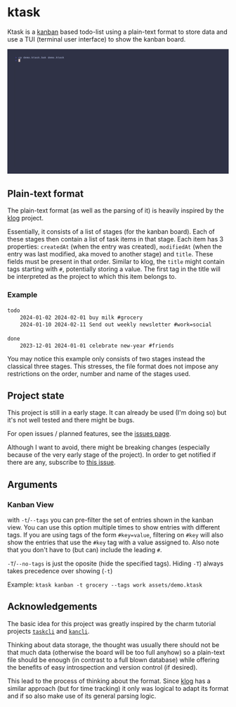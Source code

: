 # ktask

Ktask is a [kanban](https://en.wikipedia.org/wiki/Kanban_board) based todo-list
using a plain-text format to store data and use a TUI (terminal user interface)
to show the kanban board.

<img src="assets/demo.gif" width="1000">

## Plain-text format
The plain-text format (as well as the parsing of it) is heavily inspired by the
[klog](https://github.com/jotaen/klog) project.

Essentially, it consists of a list of stages (for the kanban board). Each of
these stages then contain a list of task items in that stage. Each item has 3
properties: `createdAt` (when the entry was created), `modifiedAt` (when the
entry was last modified, aka moved to another stage) and `title`. These fields
must be present in that order. Similar to klog, the `title` might contain tags
starting with `#`, potentially storing a value. The first tag in the title will
be interpreted as the project to which this item belongs to.

### Example
```
todo
    2024-01-02 2024-02-01 buy milk #grocery
    2024-01-10 2024-02-11 Send out weekly newsletter #work=social

done
    2023-12-01 2024-01-01 celebrate new-year #friends
```
You may notice this example only consists of two stages instead the classical
three stages. This stresses, the file format does not impose any restrictions on
the order, number and name of the stages used.

## Project state
This project is still in a early stage. It can already be used (I'm doing so) but
it's not well tested and there might be bugs.

For open issues / planned features, see the
[issues page](https://github.com/atticus-sullivan/ktask/issues).

Although I want to avoid, there might be breaking changes (especially because of
the very early stage of the project). In order to get notified if there are any,
subscribe to [this issue](https://github.com/atticus-sullivan/ktask/issues/1).

## Arguments
### Kanban View
with `-t`/`--tags` you can pre-filter the set of entries shown in the kanban
view. You can use this option multiple times to show entries with different
tags. If you are using tags of the form `#key=value`, filtering on `#key` will
also show the entries that use the `#key` tag with a value assigned to. Also
note that you don't have to (but can) include the leading `#`.

`-T`/`--no-tags` is just the oposite (hide the specified tags). Hiding `-T`)
always takes precedence over showing (`-t`)

Example: `ktask kanban -t grocery --tags work assets/demo.ktask`

## Acknowledgements
The basic idea for this project was greatly inspired by the charm tutorial
projects [`taskcli`](https://github.com/charmbracelet/taskcli) and
[`kancli`](https://github.com/charmbracelet/kancli/tree/main).

Thinking about data storage, the thought was usually there should not be that
much data (otherwise the board will be too full anyhow) so a plain-text file
should be enough (in contrast to a full blown database) while offering the
benefits of easy introspection and version control (if desired).

This lead to the process of thinking about the format. Since
[klog](https://github.com/jotaen/klog) has a similar approach (but for time
tracking) it only was logical to adapt its format and if so also make use of
its general parsing logic.
